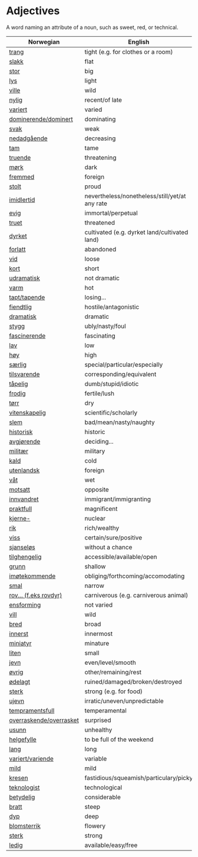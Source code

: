 # Adjectives

A word naming an attribute of a noun, such as sweet, red, or technical.

| Norwegian | English |
| --- | --- |
| [trang](https://www.ordnett.no/search?language=no&phrase=trang) | tight (e.g. for clothes or a room) |
| [slakk](https://www.ordnett.no/search?language=no&phrase=slakk) | flat |
| [stor](https://www.ordnett.no/search?language=no&phrase=stor) | big |
| [lys](https://www.ordnett.no/search?language=no&phrase=lys) | light |
| [ville](https://www.ordnett.no/search?language=no&phrase=ville) | wild |
| [nylig](https://www.ordnett.no/search?language=no&phrase=nylig) | recent/of late |
| [variert](https://www.ordnett.no/search?language=no&phrase=variert) | varied |
| [dominerende/dominert](https://www.ordnett.no/search?language=no&phrase=dominerende/dominert) | dominating |
| [svak](https://www.ordnett.no/search?language=no&phrase=svak) | weak |
| [nedadgående](https://www.ordnett.no/search?language=no&phrase=nedadgående) | decreasing |
| [tam](https://www.ordnett.no/search?language=no&phrase=tam) | tame |
| [truende](https://www.ordnett.no/search?language=no&phrase=truende) | threatening |
| [mørk](https://www.ordnett.no/search?language=no&phrase=mørk) | dark |
| [fremmed](https://www.ordnett.no/search?language=no&phrase=fremmed) | foreign |
| [stolt](https://www.ordnett.no/search?language=no&phrase=stolt) | proud |
| [imidlertid](https://www.ordnett.no/search?language=no&phrase=imidlertid) | nevertheless/nonetheless/still/yet/at any rate |
| [evig](https://www.ordnett.no/search?language=no&phrase=evig) | immortal/perpetual |
| [truet](https://www.ordnett.no/search?language=no&phrase=truet) | threatened |
| [dyrket](https://www.ordnett.no/search?language=no&phrase=dyrket) | cultivated (e.g. dyrket land/cultivated land) |
| [forlatt](https://www.ordnett.no/search?language=no&phrase=forlatt) | abandoned |
| [vid](https://www.ordnett.no/search?language=no&phrase=vid) | loose |
| [kort](https://www.ordnett.no/search?language=no&phrase=kort) | short |
| [udramatisk](https://www.ordnett.no/search?language=no&phrase=udramatisk) | not dramatic |
| [varm](https://www.ordnett.no/search?language=no&phrase=varm) | hot |
| [tapt/tapende](https://www.ordnett.no/search?language=no&phrase=tapt/tapende) | losing... |
| [fiendtlig](https://www.ordnett.no/search?language=no&phrase=fiendtlig) | hostile/antagonistic |
| [dramatisk](https://www.ordnett.no/search?language=no&phrase=dramatisk) | dramatic |
| [stygg](https://www.ordnett.no/search?language=no&phrase=stygg) | ubly/nasty/foul |
| [fascinerende](https://www.ordnett.no/search?language=no&phrase=fascinerende) | fascinating |
| [lav](https://www.ordnett.no/search?language=no&phrase=lav) | low |
| [høy](https://www.ordnett.no/search?language=no&phrase=høy) | high |
| [særlig](https://www.ordnett.no/search?language=no&phrase=særlig) | special/particular/especially |
| [tilsvarende](https://www.ordnett.no/search?language=no&phrase=tilsvarende) | corresponding/equivalent |
| [tåpelig](https://www.ordnett.no/search?language=no&phrase=tåpelig) | dumb/stupid/idiotic |
| [frodig](https://www.ordnett.no/search?language=no&phrase=frodig) | fertile/lush |
| [tørr](https://www.ordnett.no/search?language=no&phrase=tørr) | dry |
| [vitenskapelig](https://www.ordnett.no/search?language=no&phrase=vitenskapelig) | scientific/scholarly |
| [slem](https://www.ordnett.no/search?language=no&phrase=slem) | bad/mean/nasty/naughty |
| [historisk](https://www.ordnett.no/search?language=no&phrase=historisk) | historic |
| [avgjørende](https://www.ordnett.no/search?language=no&phrase=avgjørende) | deciding... |
| [militær](https://www.ordnett.no/search?language=no&phrase=militær) | military |
| [kald](https://www.ordnett.no/search?language=no&phrase=kald) | cold |
| [utenlandsk](https://www.ordnett.no/search?language=no&phrase=utenlandsk) | foreign |
| [våt](https://www.ordnett.no/search?language=no&phrase=våt) | wet |
| [motsatt](https://www.ordnett.no/search?language=no&phrase=motsatt) | opposite |
| [innvandret](https://www.ordnett.no/search?language=no&phrase=innvandret) | immigrant/immigranting |
| [praktfull](https://www.ordnett.no/search?language=no&phrase=praktfull) | magnificent |
| [kjerne-](https://www.ordnett.no/search?language=no&phrase=kjerne-) | nuclear |
| [rik](https://www.ordnett.no/search?language=no&phrase=rik) | rich/wealthy |
| [viss](https://www.ordnett.no/search?language=no&phrase=viss) | certain/sure/positive |
| [sjanseløs](https://www.ordnett.no/search?language=no&phrase=sjanseløs) | without a chance |
| [tilghengelig](https://www.ordnett.no/search?language=no&phrase=tilghengelig) | accessible/available/open |
| [grunn](https://www.ordnett.no/search?language=no&phrase=grunn) | shallow |
| [imøtekommende](https://www.ordnett.no/search?language=no&phrase=imøtekommende) | obliging/forthcoming/accomodating |
| [smal](https://www.ordnett.no/search?language=no&phrase=smal) | narrow |
| [rov... (f.eks rovdyr)](https://www.ordnett.no/search?language=no&phrase=rov...%20(f.eks%20rovdyr)) | carniverous (e.g. carniverous animal) |
| [ensforming](https://www.ordnett.no/search?language=no&phrase=ensforming) | not varied |
| [vill](https://www.ordnett.no/search?language=no&phrase=vill) | wild |
| [bred](https://www.ordnett.no/search?language=no&phrase=bred) | broad |
| [innerst](https://www.ordnett.no/search?language=no&phrase=innerst) | innermost |
| [miniatyr](https://www.ordnett.no/search?language=no&phrase=miniatyr) | minature |
| [liten](https://www.ordnett.no/search?language=no&phrase=liten) | small |
| [jevn](https://www.ordnett.no/search?language=no&phrase=jevn) | even/level/smooth |
| [øvrig](https://www.ordnett.no/search?language=no&phrase=øvrig) | other/remaining/rest |
| [ødelagt](https://www.ordnett.no/search?language=no&phrase=ødelagt) | ruined/damaged/broken/destroyed |
| [sterk](https://www.ordnett.no/search?language=no&phrase=sterk) | strong (e.g. for food) |
| [ujevn](https://www.ordnett.no/search?language=no&phrase=ujevn) | irratic/uneven/unpredictable |
| [tempramentsfull](https://www.ordnett.no/search?language=no&phrase=tempramentsfull) | temperamental |
| [overraskende/overrasket](https://www.ordnett.no/search?language=no&phrase=overraskende/overrasket) | surprised |
| [usunn](https://www.ordnett.no/search?language=no&phrase=usunn) | unhealthy |
| [helgefylle](https://www.ordnett.no/search?language=no&phrase=helgefylle) | to be full of the weekend |
| [lang](https://www.ordnett.no/search?language=no&phrase=lang) | long |
| [variert/variende](https://www.ordnett.no/search?language=no&phrase=variert/variende) | variable |
| [mild](https://www.ordnett.no/search?language=no&phrase=mild) | mild |
| [kresen](https://www.ordnett.no/search?language=no&phrase=kresen) | fastidious/squeamish/particulary/picky |
| [teknologist](https://www.ordnett.no/search?language=no&phrase=teknologist) | technological |
| [betydelig](https://www.ordnett.no/search?language=no&phrase=betydelig) | considerable |
| [bratt](https://www.ordnett.no/search?language=no&phrase=bratt) | steep |
| [dyp](https://www.ordnett.no/search?language=no&phrase=dyp) | deep |
| [blomsterrik](https://www.ordnett.no/search?language=no&phrase=blomsterrik) | flowery |
| [sterk](https://www.ordnett.no/search?language=no&phrase=sterk) | strong |
| [ledig](https://www.ordnett.no/search?language=no&phrase=ledig) | available/easy/free |

